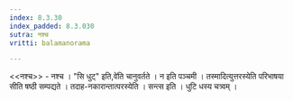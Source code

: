 ```yaml
---
index: 8.3.30
index_padded: 8.3.030
sutra: नश्च
vritti: balamanorama

---
```

<<नश्च>> - नश्च । "सि धुट्" इति,वे॑ति चानुवर्तते । न इति पञ्चमी । तस्मादित्युत्तरस्येति परिभाषया सीति षष्ठी सम्पद्यते । तदाह-नकारान्तात्परस्येति । सन्त्स इति । धुटि धस्य चत्र्वम् ।